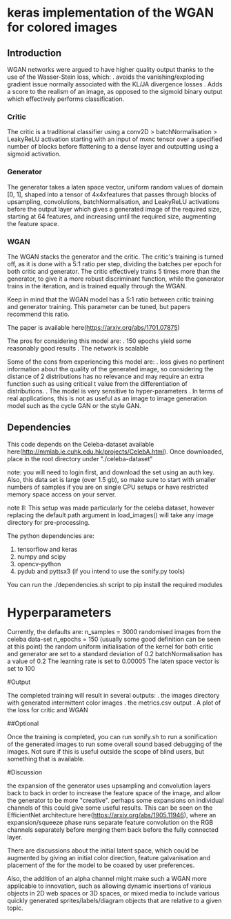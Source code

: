 # keras implementation of the WGAN for colored images

## Introduction 

WGAN networks were argued to have higher quality output thanks to the use of the Wasser-Stein loss, which:
. avoids the vanishing/exploding gradient issue normally associated with the KL/JA divergence losses
. Adds a score to the realism of an image, as opposed to the sigmoid binary output which effectively performs classification. 

### Critic

The critic is a traditional classifier using a conv2D > batchNormalisation > LeakyReLU activation starting with an input of mxnc tensor over a specified number of blocks before flattening to a dense layer and outputting using a sigmoid activation.

### Generator

The generator takes a laten space vector, uniform random values of domain [0, 1], shaped into a tensor of 4x4xfeatures that passes through blocks of upsampling, convolutions, batchNormalisation, and LeakyReLU activations before the output layer which gives a generated image of the required size, starting at 64 features, and increasing until the required size, augmenting the feature space.

### WGAN

The WGAN stacks the generator and the critic. The critic's training is turned off, as it is done with a 5:1 ratio per step, dividing the batches per epoch for both critic and generator. The critic effectively trains 5 times more than the generator, to give it a more robust discriminant function, while the generator trains in the iteration, and is trained equally through the WGAN.

Keep in mind that the WGAN model has a 5:1 ratio between critic training and generator training. This parameter can be tuned, but papers recommend this ratio.

The paper is available here(https://arxiv.org/abs/1701.07875)

The pros for considering this model are:
. 150 epochs yield some reasonably good results
. The network is scalable

Some of the cons from experiencing this model are:
. loss gives no pertinent information about the quality of the generated image, so considering the distance of 2 distributions has no relevance and may require an extra function such as using critical t value from the differentiation of distributions. 
. The model is very sensitive to hyper-parameters
. In terms of real applications, this is not as useful as an image to image generation model such as the cycle GAN or the style GAN.

## Dependencies

This code depends on the Celeba-dataset available here(http://mmlab.ie.cuhk.edu.hk/projects/CelebA.html).
Once downloaded, place in the root directory under "./celeba-dataset"

note: you will need to login first, and download the set using an auth key. Also, this data set is large (over 1.5 gb), so make sure to start with smaller numbers of samples if you are on single CPU setups or have restricted memory space access on your server.

note II: This setup was made particularly for the celeba dataset, however replacing the default path argument in load_images() will take any image directory for pre-processing.

The python dependencies are:
1. tensorflow and keras
2. numpy and scipy
3. opencv-python
4. pydub and pyttsx3 (if you intend to use the sonify.py tools)

You can run the ./dependencies.sh script to pip install the required modules

# Hyperparameters

Currently, the defaults are:
n_samples = 3000 randomised images from the celeba data-set
n_epochs = 150 (usually some good definition can be seen at this point)
the random uniform initialisation of the kernel for both critic and generator are set to a standard deviation of 0.2
batchNormalisation has a value of 0.2
The learning rate is set to 0.00005
The laten space vector is set to 100

#Output

The completed training will result in several outputs:
. the images directory with generated intermittent color images
. the metrics.csv output 
. A plot of the loss for critic and WGAN

##Optional

Once the training is completed, you can run sonify.sh to run a sonification of the generated images to run some overall sound based debugging of the images. Not sure if this is useful outside the scope of blind users, but something that is available.

#Discussion

the expansion of the generator uses upsampling and convolution layers back to back in order to increase the feature space of the image, and allow the generator to be more "creative". perhaps some expansions on individual channels of this could give some useful results. This can be seen on the EfficientNet architecture here(https://arxiv.org/abs/1905.11946), where an expansion/squeeze phase runs separate feature convolution on the RGB channels separately before merging them back before the fully connected layer.

There are discussions about the initial latent space, which could be augmented by giving an initial color direction, feature galvanisation and placement of the for the model to be coaxed by user preferences.

Also, the addition of an alpha channel might make such a WGAN more applicable to innovation, such as allowing dynamic insertions of various objects in 2D web spaces or 3D spaces, or mixed media to include various quickly generated sprites/labels/diagram objects that are relative to a given topic.
